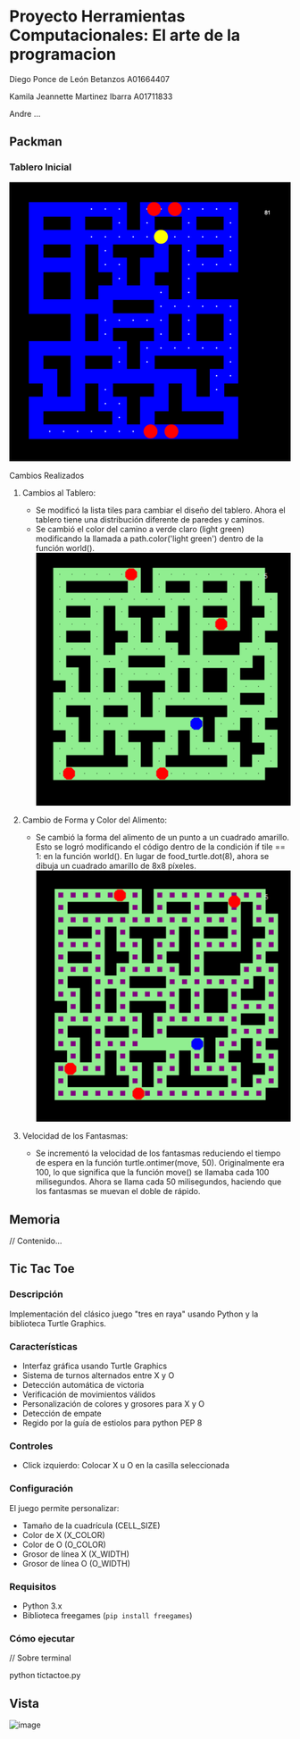 # Proyecto Herramientas Computacionales: El arte de la programacion

Diego Ponce de León Betanzos A01664407

Kamila Jeannette Martinez Ibarra A01711833

Andre ...

## Packman
### Tablero Inicial
![Tablero Inicial](images/image01.png)

Cambios Realizados

1.  Cambios al Tablero:

    * Se modificó la lista tiles para cambiar el diseño del tablero. Ahora el tablero tiene una distribución diferente de paredes y caminos.
    * Se cambió el color del camino a verde claro (light green) modificando la llamada a path.color('light green') dentro de la función world().
    ![Tablero Cambiado](images/image02.png)
2.  Cambio de Forma y Color del Alimento:

    * Se cambió la forma del alimento de un punto a un cuadrado amarillo. Esto se logró modificando el código dentro de la condición if tile == 1: en la función world(). En lugar de food_turtle.dot(8), ahora se dibuja un cuadrado amarillo de 8x8 píxeles.
    ![Tablero Cambiado](images/image03.png)
3.  Velocidad de los Fantasmas:

    * Se incrementó la velocidad de los fantasmas reduciendo el tiempo de espera en la función turtle.ontimer(move, 50). Originalmente era 100, lo que significa que la función move() se llamaba cada 100 milisegundos. Ahora se llama cada 50 milisegundos, haciendo que los fantasmas se muevan el doble de rápido.

## Memoria
// Contenido...

## Tic Tac Toe
### Descripción
Implementación del clásico juego "tres en raya" usando Python y la biblioteca Turtle Graphics.

### Características
- Interfaz gráfica usando Turtle Graphics
- Sistema de turnos alternados entre X y O
- Detección automática de victoria
- Verificación de movimientos válidos
- Personalización de colores y grosores para X y O
- Detección de empate
- Regido por la guía de estiolos para python PEP 8

### Controles
- Click izquierdo: Colocar X u O en la casilla seleccionada

### Configuración
El juego permite personalizar:
- Tamaño de la cuadrícula (CELL_SIZE)
- Color de X (X_COLOR)
- Color de O (O_COLOR)
- Grosor de línea X (X_WIDTH)
- Grosor de línea O (O_WIDTH)

### Requisitos
- Python 3.x
- Biblioteca freegames (`pip install freegames`)

### Cómo ejecutar
// Sobre terminal

python tictactoe.py

## Vista
![image](https://github.com/user-attachments/assets/01b235fd-f945-4d44-b573-80761381e0e1)
